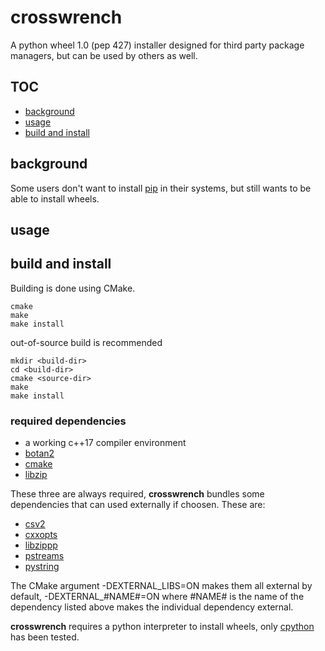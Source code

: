 # crosswrench
A python wheel 1.0 (pep 427) installer designed for third party package managers, but can be used by others as well.
## TOC
- [background](#background)
- [usage](#usage)
- [build and install](#build-and-install)
## background
Some users don't want to install [pip](https://pip.pypa.io/) in their systems, but still wants to be able to install
wheels.
## usage
## build and install
Building is done using CMake.
```
cmake
make
make install
```
out-of-source build is recommended
```
mkdir <build-dir>
cd <build-dir>
cmake <source-dir>
make
make install
```
### required dependencies
- a working c++17 compiler environment
- [botan2](https://botan.randombit.net/)
- [cmake](https://cmake.org/)
- [libzip](https://libzip.org/)

These three are always required, **crosswrench** bundles some dependencies that can used externally if choosen.
These are:
- [csv2](https://github.com/p-ranav/csv2)
- [cxxopts](https://github.com/jarro2783/cxxopts)
- [libzippp](https://github.com/ctabin/libzippp)
- [pstreams](http://pstreams.sourceforge.net/)
- [pystring](https://github.com/imageworks/pystring)

The CMake argument -DEXTERNAL_LIBS=ON makes them all external by default, -DEXTERNAL_#NAME#=ON where #NAME#
is the name of the dependency listed above makes the individual dependency external.

**crosswrench** requires a python interpreter to install wheels, only [cpython](https://www.python.org/) has been tested.
